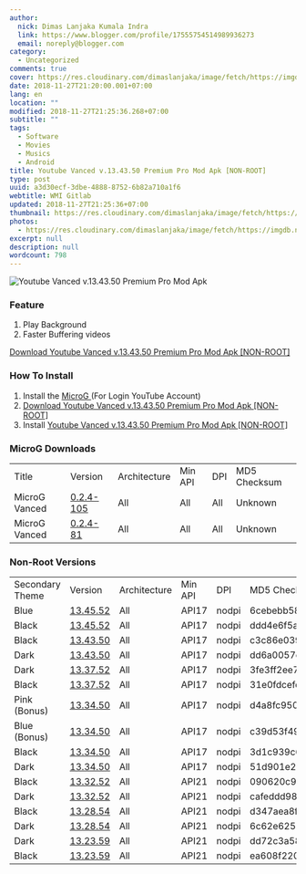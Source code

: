 ```yaml
---
author:
  nick: Dimas Lanjaka Kumala Indra
  link: https://www.blogger.com/profile/17555754514989936273
  email: noreply@blogger.com
category:
  - Uncategorized
comments: true
cover: https://res.cloudinary.com/dimaslanjaka/image/fetch/https://imgdb.net/images/4380.png
date: 2018-11-27T21:20:00.001+07:00
lang: en
location: ""
modified: 2018-11-27T21:25:36.268+07:00
subtitle: ""
tags:
  - Software
  - Movies
  - Musics
  - Android
title: Youtube Vanced v.13.43.50 Premium Pro Mod Apk [NON-ROOT]
type: post
uuid: a3d30ecf-3dbe-4888-8752-6b82a710a1f6
webtitle: WMI Gitlab
updated: 2018-11-27T21:25:36+07:00
thumbnail: https://res.cloudinary.com/dimaslanjaka/image/fetch/https://imgdb.net/images/4380.png
photos:
  - https://res.cloudinary.com/dimaslanjaka/image/fetch/https://imgdb.net/images/4380.png
excerpt: null
description: null
wordcount: 798
---
```


<div><img src="https://res.cloudinary.com/dimaslanjaka/image/fetch/https://imgdb.net/images/4380.png" alt="Youtube Vanced v.13.43.50 Premium Pro Mod Apk" title="Youtube Vanced v.13.43.50 Premium Pro Mod Apk"></div><h3>Feature</h3><ol><li>Play Background</li><li>Faster Buffering videos</li></ol><div><a href="//webmanajemen.com/page/safelink.html?url=aHR0cHM6Ly9kcml2ZS5nb29nbGUuY29tL2ZpbGUvZC8xdU9lWW1KRHpQdGI3a0JDSEdEOEF4WW1SdXB0QTMzVnMvdmlldz91c3A9ZHJpdmVzZGs=" rel="nofollow noopener" title="Youtube Vanced v.13.43.50 Premium Pro Mod Apk" alt="Youtube Vanced v.13.43.50 Premium Pro Mod Apk" class="btn btn-success w3-btn w3-green" target="_blank">Download Youtube Vanced v.13.43.50 Premium Pro Mod Apk [NON-ROOT]<i class="fa fa-download"></i></a></div> <h3>    How To Install </h3><ol>    <li>        Install the         <a href="//webmanajemen.com/page/safelink.html?url=aHR0cHM6Ly9mb3J1bS54ZGEtZGV2ZWxvcGVycy5jb20vYW5kcm9pZC9hcHBzLWdhbWVzL2FwcC1taWNyb2ctZ21zY29yZS1mbG9zcy1wbGF5LXNlcnZpY2VzLXQzMjE3NjE2" rel="nofollow noopener" target="_blank">            MicroG         </a>         (For Login YouTube Account)     </li>    <li>        <a href="//webmanajemen.com/page/safelink.html?url=aHR0cHM6Ly9kcml2ZS5nb29nbGUuY29tL2ZpbGUvZC8xdU9lWW1KRHpQdGI3a0JDSEdEOEF4WW1SdXB0QTMzVnMvdmlldz91c3A9ZHJpdmVzZGs=" rel="nofollow noopener" title="Youtube Vanced v.13.43.50 Premium Pro Mod Apk" alt="Youtube Vanced v.13.43.50 Premium Pro Mod Apk" class="btn btn-success w3-btn w3-green" target="_blank">Download Youtube Vanced v.13.43.50 Premium Pro Mod Apk [NON-ROOT]<i class="fa fa-download"></i></a>    </li>    <li>        Install <a href="//webmanajemen.com/page/safelink.html?url=aHR0cHM6Ly9kcml2ZS5nb29nbGUuY29tL2ZpbGUvZC8xdU9lWW1KRHpQdGI3a0JDSEdEOEF4WW1SdXB0QTMzVnMvdmlldz91c3A9ZHJpdmVzZGs=" rel="nofollow noopener" title="Youtube Vanced v.13.43.50 Premium Pro Mod Apk" alt="Youtube Vanced v.13.43.50 Premium Pro Mod Apk" class="btn btn-success w3-btn w3-green" target="_blank">Youtube Vanced v.13.43.50 Premium Pro Mod Apk [NON-ROOT]<i class="fa fa-download"></i></a>    </li></ol><h3>    MicroG Downloads </h3><table>    <tbody>        <tr>            <td>                Title             </td>            <td>                Version             </td>            <td>                Architecture             </td>            <td>                Min API             </td>            <td>                DPI             </td>            <td>                MD5 Checksum             </td>        </tr>        <tr>            <td>                MicroG Vanced             </td>            <td>                <a href="//webmanajemen.com/page/safelink.html?url=aHR0cHM6Ly92YW5jZWQuYXp1cmV3ZWJzaXRlcy5uZXQvQVBLcy9Eb3dubG9hZD9maWxlSWQ9MUVNVkR2MkNIMExXdzV2c1QzeURRQU14U2gxOExNT2dH" rel="nofollow noopener" target="_blank">                    0.2.4-105                 </a>            </td>            <td>                All             </td>            <td>                All             </td>            <td>                All             </td>            <td>                Unknown             </td>        </tr>        <tr>            <td>                MicroG Vanced             </td>            <td>                <a href="//webmanajemen.com/page/safelink.html?url=aHR0cHM6Ly92YW5jZWQuYXp1cmV3ZWJzaXRlcy5uZXQvQVBLcy9Eb3dubG9hZD9maWxlSWQ9MUJRcWp4bmdrNi1GVjdsbnVvcVphYkRvOTYwNHRTQmh5" rel="nofollow noopener" target="_blank">                    0.2.4-81                 </a>            </td>            <td>                All             </td>            <td>                All             </td>            <td>                All             </td>            <td>                Unknown             </td>        </tr>    </tbody></table><h3>    Non-Root Versions </h3><table>    <tbody>        <tr>            <td>                Secondary Theme             </td>            <td>                Version             </td>            <td>                Architecture             </td>            <td>                Min API             </td>            <td>                DPI             </td>            <td>                MD5 Checksum             </td>        </tr>        <tr>            <td>                Blue             </td>            <td>                <a href="//webmanajemen.com/page/safelink.html?url=aHR0cHM6Ly92YW5jZWQuYXBwL0FQS3MvRG93bmxvYWQ/ZmlsZUlkPTFEbUtFbHJoR0ZkMEJyenVWZU4tWDFkcXQ4X2RzeFN0OA==" rel="nofollow noopener" target="_blank">                    13.45.52                 </a>            </td>            <td>                All             </td>            <td>                API17             </td>            <td>                nodpi             </td>            <td>                6cebebb5825d6cf817bd166bf7fb39ff             </td>        </tr>        <tr>            <td>                Black             </td>            <td>                <a href="//webmanajemen.com/page/safelink.html?url=aHR0cHM6Ly92YW5jZWQuYXBwL0FQS3MvRG93bmxvYWQ/ZmlsZUlkPTFpall5MXVfMlQ1aXJTdVlVOHUwaVFsWXc5d0ZxYVp1dQ==" rel="nofollow noopener" target="_blank">                    13.45.52                 </a>            </td>            <td>                All             </td>            <td>                API17             </td>            <td>                nodpi             </td>            <td>                ddd4e6f5a5e338ea48469d3ea89e5f50             </td>        </tr>        <tr>            <td>                Black             </td>            <td>                <a href="//webmanajemen.com/page/safelink.html?url=aHR0cHM6Ly92YW5jZWQuYXBwL0FQS3MvRG93bmxvYWQ/ZmlsZUlkPTF1a01vQ2lHTmtyazVyTUxoZHBuMFpJcldmUXZCdjc5cw==" rel="nofollow noopener" target="_blank">                    13.43.50                 </a>            </td>            <td>                All             </td>            <td>                API17             </td>            <td>                nodpi             </td>            <td>                c3c86e039574d4d305690a557dbc9da8             </td>        </tr>        <tr>            <td>                Dark             </td>            <td>                <a href="//webmanajemen.com/page/safelink.html?url=aHR0cHM6Ly92YW5jZWQuYXBwL0FQS3MvRG93bmxvYWQ/ZmlsZUlkPTFhbHduSVlVMG5DS3R3ZXVpMTRZaUxtX1NiOHlyRlJDNQ==" rel="nofollow noopener" target="_blank">                    13.43.50                 </a>            </td>            <td>                All             </td>            <td>                API17             </td>            <td>                nodpi             </td>            <td>                dd6a0057d4a9f6c5079f9fcdbd9a8874             </td>        </tr>        <tr>            <td>                Dark             </td>            <td>                <a href="//webmanajemen.com/page/safelink.html?url=aHR0cHM6Ly92YW5jZWQuYXBwL0FQS3MvRG93bmxvYWQ/ZmlsZUlkPTF1RlJ2QXpONTFXYUFNRWlZNWtycy1XSFFrQUZKY1k1Sg==" rel="nofollow noopener" target="_blank">                    13.37.52                 </a>            </td>            <td>                All             </td>            <td>                API17             </td>            <td>                nodpi             </td>            <td>                3fe3ff2ee71e090271e10bf772de7c26             </td>        </tr>        <tr>            <td>                Black             </td>            <td>                <a href="//webmanajemen.com/page/safelink.html?url=aHR0cHM6Ly92YW5jZWQuYXBwL0FQS3MvRG93bmxvYWQ/ZmlsZUlkPTE3MFVzTmpIcjZEOFRhN2NXWjVCWVp6SjF3cllYc1FWVA==" rel="nofollow noopener" target="_blank">                    13.37.52                 </a>            </td>            <td>                All             </td>            <td>                API17             </td>            <td>                nodpi             </td>            <td>                31e0fdcefd9e53082d2d0707f0721876             </td>        </tr>        <tr>            <td>                Pink (Bonus)             </td>            <td>                <a href="//webmanajemen.com/page/safelink.html?url=aHR0cHM6Ly92YW5jZWQuYXp1cmV3ZWJzaXRlcy5uZXQvQVBLcy9Eb3dubG9hZD9maWxlSWQ9MVEtaWxBNUJkdDdydFM3OHM0LTJZSEFsNGwyU0NQTGxD" rel="nofollow noopener" target="_blank">                    13.34.50                 </a>            </td>            <td>                All             </td>            <td>                API17             </td>            <td>                nodpi             </td>            <td>                d4a8fc950786f068a780d73fa65f12b0             </td>        </tr>        <tr>            <td>                Blue (Bonus)             </td>            <td>                <a href="//webmanajemen.com/page/safelink.html?url=aHR0cHM6Ly92YW5jZWQuYXp1cmV3ZWJzaXRlcy5uZXQvQVBLcy9Eb3dubG9hZD9maWxlSWQ9MW9RbDFJSGU2VlZJczkwcWpWdWlDQkRRZU1Qb0JadEcx" rel="nofollow noopener" target="_blank">                    13.34.50                 </a>            </td>            <td>                All             </td>            <td>                API17             </td>            <td>                nodpi             </td>            <td>                c39d53f4991e1fa0beb0b146f63bf754             </td>        </tr>        <tr>            <td>                Black             </td>            <td>                <a href="//webmanajemen.com/page/safelink.html?url=aHR0cHM6Ly92YW5jZWQuYXp1cmV3ZWJzaXRlcy5uZXQvQVBLcy9Eb3dubG9hZD9maWxlSWQ9MVZhZlZjRDRTRXV4WnlNcjJiUmNEWnBEeXFiNmpJeGxw" rel="nofollow noopener" target="_blank">                    13.34.50                 </a>            </td>            <td>                All             </td>            <td>                API17             </td>            <td>                nodpi             </td>            <td>                3d1c939c66b2b25ea3dc3e096349f9fa             </td>        </tr>        <tr>            <td>                Dark             </td>            <td>                <a href="//webmanajemen.com/page/safelink.html?url=aHR0cHM6Ly92YW5jZWQuYXp1cmV3ZWJzaXRlcy5uZXQvQVBLcy9Eb3dubG9hZD9maWxlSWQ9MUhjWmcwRHJVdjVrTW5hejQzSHJXZ19rcHc1WW9UXzdi" rel="nofollow noopener" target="_blank">                    13.34.50                 </a>            </td>            <td>                All             </td>            <td>                API17             </td>            <td>                nodpi             </td>            <td>                51d901e2cf827de698130780037dcaf9             </td>        </tr>        <tr>            <td>                Black             </td>            <td>                <a href="//webmanajemen.com/page/safelink.html?url=aHR0cHM6Ly92YW5jZWQuYXp1cmV3ZWJzaXRlcy5uZXQvQVBLcy9Eb3dubG9hZD9maWxlSWQ9MUFNdExnYjZNb2Z5dnI0ZURGM3dqa1NJbjJyc1pQa0Ro" rel="nofollow noopener" target="_blank">                    13.32.52                 </a>            </td>            <td>                All             </td>            <td>                API21             </td>            <td>                nodpi             </td>            <td>                090620c9ca1422617c8f98ba59eae18c             </td>        </tr>        <tr>            <td>                Dark             </td>            <td>                <a href="//webmanajemen.com/page/safelink.html?url=aHR0cHM6Ly92YW5jZWQuYXp1cmV3ZWJzaXRlcy5uZXQvQVBLcy9Eb3dubG9hZD9maWxlSWQ9MTB5SmNfblppVU5yZEVmOHdhaXJ1MHpoOGxKX3hBWVNx" rel="nofollow noopener" target="_blank">                    13.32.52                 </a>            </td>            <td>                All             </td>            <td>                API21             </td>            <td>                nodpi             </td>            <td>                cafeddd987d76c3df481ae948d2cd584             </td>        </tr>        <tr>            <td>                Black             </td>            <td>                <a href="//webmanajemen.com/page/safelink.html?url=aHR0cHM6Ly92YW5jZWQuYXp1cmV3ZWJzaXRlcy5uZXQvQVBLcy9Eb3dubG9hZD9maWxlSWQ9MUpzSkUzX0cySUlzVkJ2b2Q5bUUwaGdyejFaZW9yQjBU" rel="nofollow noopener" target="_blank">                    13.28.54                 </a>            </td>            <td>                All             </td>            <td>                API21             </td>            <td>                nodpi             </td>            <td>                d347aea8f42db725d2815591d8450048             </td>        </tr>        <tr>            <td>                Dark             </td>            <td>                <a href="//webmanajemen.com/page/safelink.html?url=aHR0cHM6Ly92YW5jZWQuYXp1cmV3ZWJzaXRlcy5uZXQvQVBLcy9Eb3dubG9hZD9maWxlSWQ9MWQtUDJmUWhEQ1Nkd0I3ZHc1Qi1vcUV4NFF4RHVoa01M" rel="nofollow noopener" target="_blank">                    13.28.54                 </a>            </td>            <td>                All             </td>            <td>                API21             </td>            <td>                nodpi             </td>            <td>                6c62e625337169c1d98c5cb77656d687             </td>        </tr>        <tr>            <td>                Dark             </td>            <td>                <a href="//webmanajemen.com/page/safelink.html?url=aHR0cHM6Ly92YW5jZWQuYXp1cmV3ZWJzaXRlcy5uZXQvQVBLcy9Eb3dubG9hZD9maWxlSWQ9MXVRYWg0cUQ3QmZvYjFZejkzam04V29qYS1GMTRoU1F0" rel="nofollow noopener" target="_blank">                    13.23.59                 </a>            </td>            <td>                All             </td>            <td>                API21             </td>            <td>                nodpi             </td>            <td>                dd72c3a5817605c8d541669a61be2315             </td>        </tr>        <tr>            <td>                Black             </td>            <td>                <a href="//webmanajemen.com/page/safelink.html?url=aHR0cHM6Ly92YW5jZWQuYXp1cmV3ZWJzaXRlcy5uZXQvQVBLcy9Eb3dubG9hZD9maWxlSWQ9MUJtOXlmRVRwRGxXVl9nMlBIcW1KRi1Uc0ZuWWJ6LXZF" rel="nofollow noopener" target="_blank">                    13.23.59                 </a>            </td>            <td>                All             </td>            <td>                API21             </td>            <td>                nodpi             </td>            <td>                ea608f22037ba6c699723b988da5cee3             </td>        </tr>    </tbody></table><br><div id="browsi_wrapper_0_ai_1_rc_0"></div>